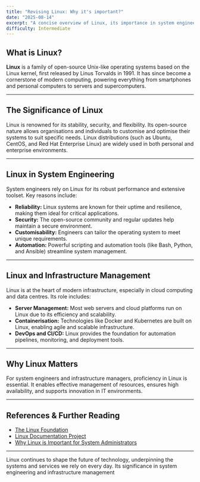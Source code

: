 ```yaml
---
title: "Revising Linux: Why it's important?"
date: "2025-08-14"
excerpt: "A concise overview of Linux, its importance in system engineering, and its role in modern infrastructure management."
difficulty: Intermediate
---
```


## What is Linux?

**Linux** is a family of open-source Unix-like operating systems based on the Linux kernel, first released by Linus Torvalds in 1991. It has since become a cornerstone of modern computing, powering everything from smartphones and personal computers to servers and supercomputers.

---

## The Significance of Linux

Linux is renowned for its stability, security, and flexibility. Its open-source nature allows organisations and individuals to customise and optimise their systems to suit specific needs. Linux distributions (such as Ubuntu, CentOS, and Red Hat Enterprise Linux) are widely used in both personal and enterprise environments.

---

## Linux in System Engineering

System engineers rely on Linux for its robust performance and extensive toolset. Key reasons include:

- **Reliability:** Linux systems are known for their uptime and resilience, making them ideal for critical applications.
- **Security:** The open-source community and regular updates help maintain a secure environment.
- **Customisability:** Engineers can tailor the operating system to meet unique requirements.
- **Automation:** Powerful scripting and automation tools (like Bash, Python, and Ansible) streamline system management.

---

## Linux and Infrastructure Management

Linux is at the heart of modern infrastructure, especially in cloud computing and data centres. Its role includes:

- **Server Management:** Most web servers and cloud platforms run on Linux due to its efficiency and scalability.
- **Containerisation:** Technologies like Docker and Kubernetes are built on Linux, enabling agile and scalable infrastructure.
- **DevOps and CI/CD:** Linux provides the foundation for automation pipelines, monitoring, and deployment tools.

---

## Why Linux Matters

For system engineers and infrastructure managers, proficiency in Linux is essential. It enables effective management of resources, ensures high availability, and supports innovation in IT environments.

---

## References & Further Reading

- [The Linux Foundation](https://www.linuxfoundation.org/)
- [Linux Documentation Project](https://tldp.org/)
- [Why Linux is Important for System Administrators](https://www.redhat.com/en/topics/linux)

---

Linux continues to shape the future of technology, underpinning the systems and services we rely on every day. Its significance in system engineering and infrastructure management